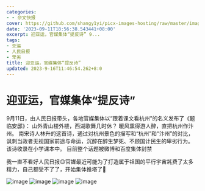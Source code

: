 ```yaml
---
categories:
- - 杂文快报
cover: https://github.com/shangy1yi/picx-images-hosting/raw/master/image.6mtsmemya840.webp
date: '2023-09-11T18:56:38.543441+08:00'
excerpt: 迎亚运，官媒集体“提反诗” 9...
tags:
- 亚运
- 人民日报
- 卑劣
title: 迎亚运，官媒集体“提反诗”
updated: 2023-9-16T11:46:54.262+8:0
---
```

# 迎亚运，官媒集体“提反诗”

9月11日，由人民日报带头，各地官媒集体以“跟着课文看杭州”的名义发布了《题临安邸》： 山外青山楼外楼，西湖歌舞几时休？ 暖风熏得游人醉，直把杭州作汴州。 南宋诗人林升的这首诗，通过对杭州景色的描写和“杭州”和“汴州”的对比，讽刺当政者无视国家前途与命运，沉醉在醉生梦死、不顾国计民生的卑劣行为。 该诗收录在小学课本中。 目前整个话题被微博和百度集体封禁

我一直不看好人民日报😌官媒最近可能为了打造属于祖国的平行宇宙耗费了太多精力，自己都受不了了，开始集体推塔了🤣

<img src="https://github.com/shangy1yi/picx-images-hosting/raw/master/image.1viw98p32v4w.webp" alt="image" />

<img src="https://github.com/shangy1yi/picx-images-hosting/raw/master/image.5dv1op9gb2k0.webp" alt="image" />

<img src="https://github.com/shangy1yi/picx-images-hosting/raw/master/image.1msp3t2ivof4.webp" alt="image" />

<img src="https://github.com/shangy1yi/picx-images-hosting/raw/master/image.2a7jru70dtgk.webp" alt="image" />

